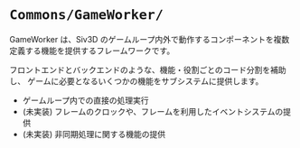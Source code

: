 # `Commons/GameWorker/`

GameWorker は、Siv3D のゲームループ内外で動作するコンポーネントを複数定義する機能を提供するフレームワークです。

フロントエンドとバックエンドのような、機能・役割ごとのコード分割を補助し、
ゲームに必要となるいくつかの機能をサブシステムに提供します。

- ゲームループ内での直接の処理実行
- (未実装) フレームのクロックや、フレームを利用したイベントシステムの提供
- (未実装) 非同期処理に関する機能の提供
